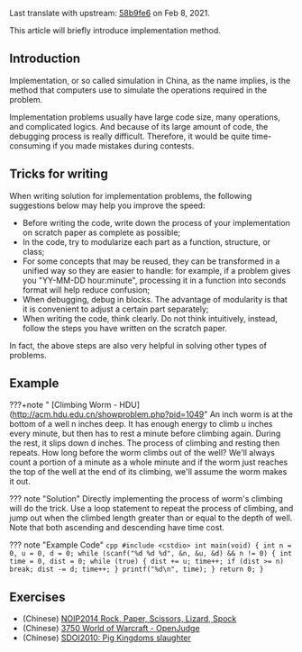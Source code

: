 Last translate with upstream: [58b9fe6](https://github.com/OI-wiki/OI-wiki/commit/58b9fe67d667d265261d733b70b90e6cf0eaefdd) on Feb 8, 2021.

This article will briefly introduce implementation method.

## Introduction

Implementation, or so called simulation in China, as the name implies, is the method that computers use to simulate the operations required in the problem.

Implementation problems usually have large code size, many operations, and complicated logics. And because of its large amount of code, the debugging process is really difficult. Therefore, it would be quite time-consuming if you made mistakes during contests.

## Tricks for writing 

When writing solution for implementation problems, the following suggestions below may help you improve the speed:

- Before writing the code, write down the process of your implementation on scratch paper as complete as possible;
- In the code, try to modularize each part as a function, structure, or class;
- For some concepts that may be reused, they can be transformed in a unified way so they are easier to handle: for example, if a problem gives you "YY-MM-DD hour:minute", processing it in a function into seconds format will help reduce confusion;
- When debugging, debug in blocks. The advantage of modularity is that it is convenient to adjust a certain part separately;
- When writing the code, think clearly. Do not think intuitively, instead, follow the steps you have written on the scratch paper.

In fact, the above steps are also very helpful in solving other types of problems.

## Example

???+note " [Climbing Worm - HDU](http://acm.hdu.edu.cn/showproblem.php?pid=1049"
    An inch worm is at the bottom of a well n inches deep. It has enough energy to climb u inches every minute, but then has to rest a minute before climbing again. During the rest, it slips down d inches. The process of climbing and resting then repeats. How long before the worm climbs out of the well? We'll always count a portion of a minute as a whole minute and if the worm just reaches the top of the well at the end of its climbing, we'll assume the worm makes it out.

??? note "Solution"
    Directly implementing the process of worm's climbing will do the trick. Use a loop statement to repeat the process of climbing, and jump out when the climbed length greater than or equal to the depth of well. Note that both ascending and descending have time cost.

??? note "Example Code"
    ```cpp
    #include <cstdio>
    int main(void) {
      int n = 0, u = 0, d = 0;
      while (scanf("%d %d %d", &n, &u, &d) && n != 0) {
        int time = 0, dist = 0;
        while (true) {
          dist += u;
          time++;
          if (dist >= n) break;
          dist -= d;
          time++;
        }
        printf("%d\n", time);
      }
      return 0;
    }
    ```
    
## Exercises

- (Chinese) [NOIP2014 Rock, Paper, Scissors, Lizard, Spock](https://uoj.ac/problem/15)
- (Chinese) [3750 World of Warcraft - OpenJudge](http://bailian.openjudge.cn/practice/3750/)
- (Chinese) [SDOI2010: Pig Kingdoms slaughter](https://loj.ac/p/2885)